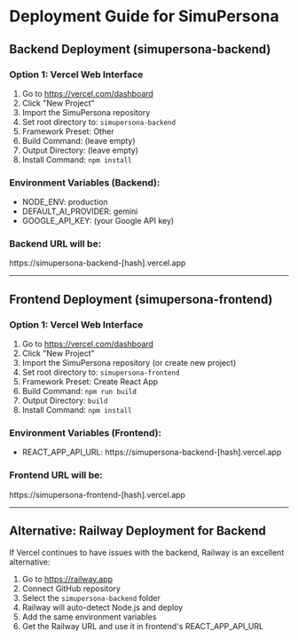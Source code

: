 # Deployment Guide for SimuPersona

## Backend Deployment (simupersona-backend)

### Option 1: Vercel Web Interface
1. Go to https://vercel.com/dashboard
2. Click "New Project"
3. Import the SimuPersona repository
4. Set root directory to: `simupersona-backend`
5. Framework Preset: Other
6. Build Command: (leave empty)
7. Output Directory: (leave empty)
8. Install Command: `npm install`

### Environment Variables (Backend):
- NODE_ENV: production
- DEFAULT_AI_PROVIDER: gemini
- GOOGLE_API_KEY: (your Google API key)

### Backend URL will be: 
https://simupersona-backend-[hash].vercel.app

---

## Frontend Deployment (simupersona-frontend)

### Option 1: Vercel Web Interface
1. Go to https://vercel.com/dashboard
2. Click "New Project" 
3. Import the SimuPersona repository (or create new project)
4. Set root directory to: `simupersona-frontend`
5. Framework Preset: Create React App
6. Build Command: `npm run build`
7. Output Directory: `build`
8. Install Command: `npm install`

### Environment Variables (Frontend):
- REACT_APP_API_URL: https://simupersona-backend-[hash].vercel.app

### Frontend URL will be:
https://simupersona-frontend-[hash].vercel.app

---

## Alternative: Railway Deployment for Backend

If Vercel continues to have issues with the backend, Railway is an excellent alternative:

1. Go to https://railway.app
2. Connect GitHub repository
3. Select the `simupersona-backend` folder
4. Railway will auto-detect Node.js and deploy
5. Add the same environment variables
6. Get the Railway URL and use it in frontend's REACT_APP_API_URL
